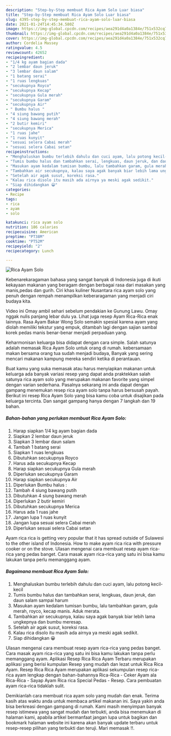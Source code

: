 ```yaml
---
description: "Step-by-Step membuat Rica Ayam Solo Luar biasa"
title: "Step-by-Step membuat Rica Ayam Solo Luar biasa"
slug: 4395-step-by-step-membuat-rica-ayam-solo-luar-biasa
date: 2021-01-24T14:45:34.580Z
image: https://img-global.cpcdn.com/recipes/aea291d4a0a1384e/751x532cq70/rica-ayam-solo-foto-resep-utama.jpg
thumbnail: https://img-global.cpcdn.com/recipes/aea291d4a0a1384e/751x532cq70/rica-ayam-solo-foto-resep-utama.jpg
cover: https://img-global.cpcdn.com/recipes/aea291d4a0a1384e/751x532cq70/rica-ayam-solo-foto-resep-utama.jpg
author: Cordelia Massey
ratingvalue: 4.5
reviewcount: 42652
recipeingredient:
- "1/4 kg ayam bagian dada"
- "2 lembar daun jeruk"
- "3 lembar daun salam"
- "1 batang serai"
- "1 ruas lengkuas"
- "secukupnya Royco"
- "secukupnya Kecap"
- "secukupnya Gula merah"
- "secukupnya Garam"
- "secukupnya Air"
- " Bumbu halus "
- "4 siung bawang putih"
- "4 siung bawang merah"
- "2 butir kemiri"
- "secukupnya Merica"
- "1 ruas jahe"
- "1 ruas kunyit"
- "sesuai selera Cabai merah"
- "sesuai selera Cabai setan"
recipeinstructions:
- "Menghaluskan bumbu terlebih dahulu dan cuci ayam, lalu potong kecil-kecil"
- "Tumis bumbu halus dan tambahkan serai, lengkuas, daun jeruk, dan daun salam sampai harum"
- "Masukan ayam kedalam tumisan bumbu, lalu tambahkan garam, gula merah, royco, kecap manis. Aduk merata."
- "Tambahkan air secukupnya, kalau saya agak banyak biar lebih lama ungkepnya dan bumbu meresap."
- "Setelah air agak susut, koreksi rasa."
- "Kalau rica disolo itu masih ada airnya ya meski agak sedikit."
- "Siap dihidangkan 😀"
categories:
- Recipe
tags:
- rica
- ayam
- solo

katakunci: rica ayam solo 
nutrition: 186 calories
recipecuisine: American
preptime: "PT38M"
cooktime: "PT52M"
recipeyield: "2"
recipecategory: Lunch

---
```



![Rica Ayam Solo](https://img-global.cpcdn.com/recipes/aea291d4a0a1384e/751x532cq70/rica-ayam-solo-foto-resep-utama.jpg)

Kebenarekaragaman bahasa yang sangat banyak di Indonesia juga di ikuti kekayaan makanan yang beragam dengan berbagai rasa dari masakan yang manis,pedas dan gurih. Ciri khas kuliner Nusantara rica ayam solo yang penuh dengan rempah menampilkan keberaragaman yang menjadi ciri budaya kita.


Video ini Omay ambil sehari sebelum pendakian ke Gunung Lawu. Omay nggak nulis panjang lebar dulu ya. Lihat juga resep Ayam Rica-Rica enak lainnya. Rasa Ayam Bakar Wong Solo semakin spesial karena ayam yang diolah memiliki tekstur yang empuk, ditambah lagi dengan sajian sambal korek pedas manis benar-benar menjadi perpaduan yang.

Keharmonisan keluarga bisa didapat dengan cara simple. Salah satunya adalah memasak Rica Ayam Solo untuk orang di rumah. kebersamaan makan bersama orang tua sudah menjadi budaya, Banyak yang sering mencari makanan kampung mereka sendiri ketika di perantauan.

Buat kamu yang suka memasak atau harus menyiapkan makanan untuk keluarga ada banyak variasi resep yang dapat anda praktekkan salah satunya rica ayam solo yang merupakan makanan favorite yang simpel dengan varian sederhana. Pasalnya sekarang ini anda dapat dengan gampang menemukan resep rica ayam solo tanpa harus bersusah payah.
Berikut ini resep Rica Ayam Solo yang bisa kamu coba untuk disajikan pada keluarga tercinta. Dan sangat gampang hanya dengan 7 langkah dan 19 bahan.


<!--inarticleads1-->

##### Bahan-bahan yang perlukan membuat Rica Ayam Solo:

1. Harap siapkan 1/4 kg ayam bagian dada
1. Siapkan 2 lembar daun jeruk
1. Siapkan 3 lembar daun salam
1. Tambah 1 batang serai
1. Siapkan 1 ruas lengkuas
1. Dibutuhkan secukupnya Royco
1. Harus ada secukupnya Kecap
1. Harap siapkan secukupnya Gula merah
1. Diperlukan secukupnya Garam
1. Harap siapkan secukupnya Air
1. Diperlukan  Bumbu halus :
1. Tambah 4 siung bawang putih
1. Dibutuhkan 4 siung bawang merah
1. Diperlukan 2 butir kemiri
1. Dibutuhkan secukupnya Merica
1. Harus ada 1 ruas jahe
1. Jangan lupa 1 ruas kunyit
1. Jangan lupa sesuai selera Cabai merah
1. Diperlukan sesuai selera Cabai setan


Ayam rica rica is getting very popular that it has spread outside of Sulawesi to the other island of Indonesia. How to make ayam rica rica with pressure cooker or on the stove. Ulasan mengenai cara membuat resep ayam rica-rica yang pedas banget. Cara masak ayam rica-rica yang satu ini bisa kamu lakukan tanpa perlu memanggang ayam. 

<!--inarticleads2-->

##### Bagaimana membuat  Rica Ayam Solo:

1. Menghaluskan bumbu terlebih dahulu dan cuci ayam, lalu potong kecil-kecil
1. Tumis bumbu halus dan tambahkan serai, lengkuas, daun jeruk, dan daun salam sampai harum
1. Masukan ayam kedalam tumisan bumbu, lalu tambahkan garam, gula merah, royco, kecap manis. Aduk merata.
1. Tambahkan air secukupnya, kalau saya agak banyak biar lebih lama ungkepnya dan bumbu meresap.
1. Setelah air agak susut, koreksi rasa.
1. Kalau rica disolo itu masih ada airnya ya meski agak sedikit.
1. Siap dihidangkan 😀


Ulasan mengenai cara membuat resep ayam rica-rica yang pedas banget. Cara masak ayam rica-rica yang satu ini bisa kamu lakukan tanpa perlu memanggang ayam. Aplikasi Resep Rica Rica Ayam Terbaru merupakan aplikasi yang berisi kumpulan Resep yang mudah dan lezat untuk Rica Rica Ayam. Resep Rica Rica Ayam merupakan aplikasi sekumpulan resep rica-rica ayam lengkap dengan bahan-bahannya Rica-Rica - Ceker Ayam ala Rica-Rica - Sayap Ayam Rica rica Special Pedas - Resep. Cara pembuatan ayam rica-rica tidaklah sulit. 

Demikianlah cara membuat rica ayam solo yang mudah dan enak. Terima kasih atas waktu anda untuk membaca artikel makanan ini. Saya yakin anda bisa berkreasi dengan gampang di rumah. Kami masih menyimpan banyak resep istimewa yang sangat mudah dan terbukti, anda bisa menemukan di halaman kami, apabila artikel bermanfaat jangan lupa untuk bagikan dan bookmark halaman website ini karena akan banyak update terbaru untuk resep-resep pilihan yang terbukti dan teruji. Mari memasak !!. 
